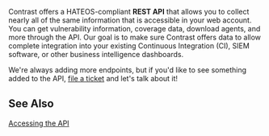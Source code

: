 <!--
title: "Introduction To The TeamServer REST API"
description: "Overview of REST API"
tags: "Intro REST API v2"
-->

Contrast offers a HATEOS-compliant **REST API** that allows you to collect nearly all of the same information that is accessible in your web account. You can get vulnerability information, coverage data, download agents, and more through the API. Our goal is to make sure Contrast offers data to allow complete integration into your existing Continuous Integration (CI), SIEM software, or other business intelligence dashboards.

We're always adding more endpoints, but if you'd like to see something added to the API, [file a ticket](https://support.contrastsecurity.com/tickets/new) and let's talk about it!

## See Also

[Accessing the API](dev_api2.html#access)
